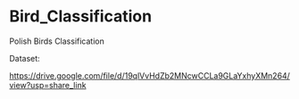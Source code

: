 # Bird_Classification
 Polish Birds Classification

Dataset:

https://drive.google.com/file/d/19qlVvHdZb2MNcwCCLa9GLaYxhyXMn264/view?usp=share_link
